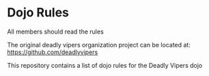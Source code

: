Dojo Rules
==========
All members should read the rules

The original deadly vipers organization project can be located at:
https://github.com/deadlyvipers

This repository contains a list of dojo rules for the Deadly Vipers dojo

